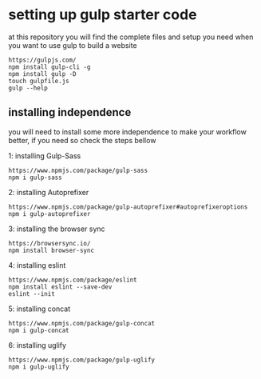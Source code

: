 # setting up gulp starter code

at this repository you will find the complete files and setup you need when you want to use gulp to build a website
```
https://gulpjs.com/
npm install gulp-cli -g
npm install gulp -D
touch gulpfile.js
gulp --help
```

## installing independence

you will need to install some more independence to make your workflow better, if you need so check the steps bellow

1: installing Gulp-Sass

```
https://www.npmjs.com/package/gulp-sass
npm i gulp-sass
```

2: installing Autoprefixer

```
https://www.npmjs.com/package/gulp-autoprefixer#autoprefixeroptions
npm i gulp-autoprefixer
```

3: installing the browser sync

```
https://browsersync.io/
npm install browser-sync
```

4: installing eslint

```
https://www.npmjs.com/package/eslint
npm install eslint --save-dev
eslint --init
```

5: installing concat

```
https://www.npmjs.com/package/gulp-concat
npm i gulp-concat
```

6: installing uglify

```
https://www.npmjs.com/package/gulp-uglify
npm i gulp-uglify
```